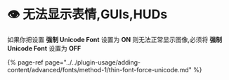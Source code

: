 # 👁 无法显示表情,GUIs,HUDs

如果你把设置 **强制 Unicode Font** 设置为 **ON** 则无法正常显示图像,必须将 **强制 Unicode Font** 设置为 **OFF**

{% page-ref page="../../plugin-usage/adding-content/advanced/fonts/method-1/thin-font-force-unicode.md" %}

